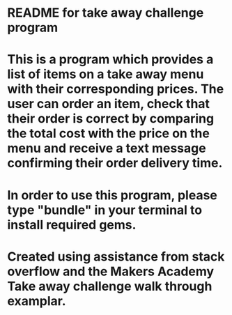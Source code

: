 # README for take away challenge program 

# This is a program which provides a list of items on a take away menu with their corresponding prices.  The user can order an item, check that their order is correct by comparing the total cost with the price on the menu and receive a text message confirming their order delivery time.  

# In order to use this program, please type "bundle" in your terminal to install required gems. 

# Created using assistance from stack overflow and the Makers Academy Take away challenge walk through examplar. 
